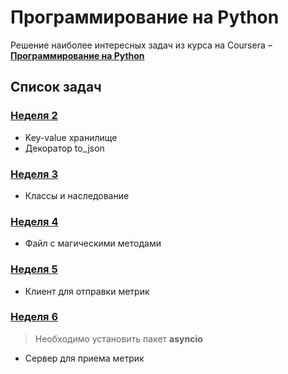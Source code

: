 # Программирование на Python

Решение наиболее интересных задач из курса на Coursera – [**Программирование на Python**](https://www.coursera.org/learn/programming-in-python)

## Список задач

### [Неделя 2](https://github.com/GreenSpanA/-Python/tree/master/Week2)

* Key-value хранилище
* Декоратор to_json

### [Неделя 3](https://github.com/GreenSpanA/-Python/tree/master/Week3)

* Классы и наследование

### [Неделя 4](https://github.com/GreenSpanA/-Python/tree/master/Week4)

* Файл с магическими методами

### [Неделя 5](https://github.com/GreenSpanA/-Python/tree/master/Week5)

* Клиент для отправки метрик

### [Неделя 6](https://github.com/GreenSpanA/-Python/tree/master/Week6)

> Необходимо установить пакет **asyncio**

* Сервер для приема метрик
